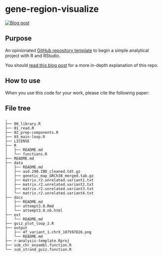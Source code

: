 # gene-region-visualize
<!-- badges: start -->
[![Blog post](https://img.shields.io/badge/rostrum.blog-post-008900?labelColor=000000&logo=data%3Aimage%2Fgif%3Bbase64%2CR0lGODlhEAAQAPEAAAAAABWCBAAAAAAAACH5BAlkAAIAIf8LTkVUU0NBUEUyLjADAQAAACwAAAAAEAAQAAAC55QkISIiEoQQQgghRBBCiCAIgiAIgiAIQiAIgSAIgiAIQiAIgRAEQiAQBAQCgUAQEAQEgYAgIAgIBAKBQBAQCAKBQEAgCAgEAoFAIAgEBAKBIBAQCAQCgUAgEAgCgUBAICAgICAgIBAgEBAgEBAgEBAgECAgICAgECAQIBAQIBAgECAgICAgICAgECAQECAQICAgICAgICAgEBAgEBAgEBAgICAgICAgECAQIBAQIBAgECAgICAgIBAgECAQECAQIBAgICAgIBAgIBAgEBAgECAgECAgICAgICAgECAgECAgQIAAAQIKAAAh%2BQQJZAACACwAAAAAEAAQAAAC55QkIiESIoQQQgghhAhCBCEIgiAIgiAIQiAIgSAIgiAIQiAIgRAEQiAQBAQCgUAQEAQEgYAgIAgIBAKBQBAQCAKBQEAgCAgEAoFAIAgEBAKBIBAQCAQCgUAgEAgCgUBAICAgICAgIBAgEBAgEBAgEBAgECAgICAgECAQIBAQIBAgECAgICAgICAgECAQECAQICAgICAgICAgEBAgEBAgEBAgICAgICAgECAQIBAQIBAgECAgICAgIBAgECAQECAQIBAgICAgIBAgIBAgEBAgECAgECAgICAgICAgECAgECAgQIAAAQIKAAA7)](https://www.rostrum.blog/2019/06/11/r-repo-template/)
<!-- badges: end -->


## Purpose

An opinionated [GitHub repository template](https://github.blog/2019-06-06-generate-new-repositories-with-repository-templates/) to begin a simple analytical project with R and RStudio.

You should [read this blog post](https://www.rostrum.blog/2019/06/11/r-repo-template/) for a more in-depth explanation of this repo.

## How to use

When you use this code for your work, please cite the following paper:


## File tree

```
.
├── 00_library.R
├── 01_read.R
├── 02_prep-components.R
├── 03_main-loop.R
├── LICENSE
├── R
│   ├── README.md
│   └── functions.R
├── README.md
├── data
│   ├── README.md
│   ├── asd.290.IBD_cleaned.tdt.gz
│   ├── genetic_map_GRCh38_merged.tab.gz
│   ├── matrix.r2.unrelated.variant1.txt
│   ├── matrix.r2.unrelated.variant2.txt
│   ├── matrix.r2.unrelated.variant3.txt
│   └── matrix.r2.unrelated.variant4.txt
├── docs
│   ├── README.md
│   ├── attempt3.0.Rmd
│   └── attempt3.0.nb.html
├── ext
│   └── README.md
├── gviz_plot_loop_2.R
├── output
│   ├── 4f_variant_1.chrX_107597826.png
│   └── README.md
├── r-analysis-template.Rproj
├── sub_chr_ensembl.function.R
└── sub_strand_gviz.function.R
```
